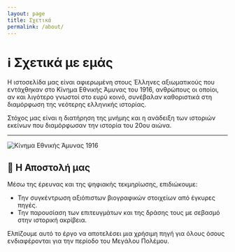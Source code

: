 ```yaml
---
layout: page
title: Σχετικά
permalink: /about/
---
```


# ℹ️ Σχετικά με εμάς

Η ιστοσελίδα μας είναι αφιερωμένη στους Έλληνες αξιωματικούς που εντάχθηκαν στο Κίνημα Εθνικής Άμυνας του 1916, ανθρώπους οι οποίοι, αν και λιγότερο γνωστοί στο ευρύ κοινό, συνέβαλαν καθοριστικά στη διαμόρφωση της νεότερης ελληνικής ιστορίας.

Στόχος μας είναι η διατήρηση της μνήμης και η ανάδειξη των ιστοριών εκείνων που διαμόρφωσαν την ιστορία του 20ου αιώνα.

---
![ Κίνημα Εθνικής Άμυνας 1916 ](assets/kinima_ethnikis_amynas.jpg)

## 📖 Η Αποστολή μας

Μέσω της έρευνας και της ψηφιακής τεκμηρίωσης, επιδιώκουμε:
* Την συγκέντρωση αξιόπιστων βιογραφικών στοιχείων από έγκυρες πηγές.
* Την παρουσίαση των επιτευγμάτων και της δράσης τους με σεβασμό στην ιστορική ακρίβεια.

Ελπίζουμε αυτό το έργο να αποτελέσει μια χρήσιμη πηγή για όλους όσους ενδιαφέρονται για την περίοδο του Μεγάλου Πολέμου.
